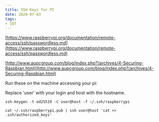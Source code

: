 ```yaml
---
title: SSH Keys for PI
date: 2020-07-03
tags:
- IOT
---
```


[https://www.raspberrypi.org/documentation/remote-access/ssh/passwordless.md](https://www.raspberrypi.org/documentation/remote-access/ssh/passwordless.md)

[http://www.aupcgroup.com/blog/index.php?/archives/4-Securing-Raspbian.html](http://www.aupcgroup.com/blog/index.php?/archives/4-Securing-Raspbian.html)

Run these on the machine accessing your pi:

Replace 'user' with your login and host with the hostname.

`ssh-keygen -t ed25519 -C user@host -f ~/.ssh/raspberrypi`

`cat ~/.ssh/raspberrypi.pub | ssh user@host 'cat >> .ssh/authorized_keys'`
